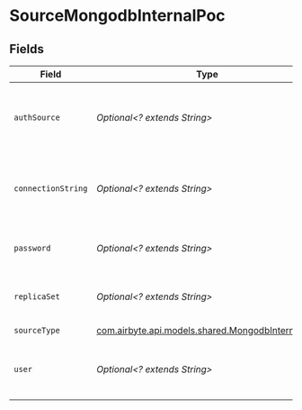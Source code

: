 # SourceMongodbInternalPoc


## Fields

| Field                                                                                         | Type                                                                                          | Required                                                                                      | Description                                                                                   | Example                                                                                       |
| --------------------------------------------------------------------------------------------- | --------------------------------------------------------------------------------------------- | --------------------------------------------------------------------------------------------- | --------------------------------------------------------------------------------------------- | --------------------------------------------------------------------------------------------- |
| `authSource`                                                                                  | *Optional<? extends String>*                                                                  | :heavy_minus_sign:                                                                            | The authentication source where the user information is stored.                               | admin                                                                                         |
| `connectionString`                                                                            | *Optional<? extends String>*                                                                  | :heavy_minus_sign:                                                                            | The connection string of the database that you want to replicate..                            | mongodb+srv://example.mongodb.net                                                             |
| `password`                                                                                    | *Optional<? extends String>*                                                                  | :heavy_minus_sign:                                                                            | The password associated with this username.                                                   |                                                                                               |
| `replicaSet`                                                                                  | *Optional<? extends String>*                                                                  | :heavy_minus_sign:                                                                            | The name of the replica set to be replicated.                                                 |                                                                                               |
| `sourceType`                                                                                  | [com.airbyte.api.models.shared.MongodbInternalPoc](../../models/shared/MongodbInternalPoc.md) | :heavy_check_mark:                                                                            | N/A                                                                                           |                                                                                               |
| `user`                                                                                        | *Optional<? extends String>*                                                                  | :heavy_minus_sign:                                                                            | The username which is used to access the database.                                            |                                                                                               |